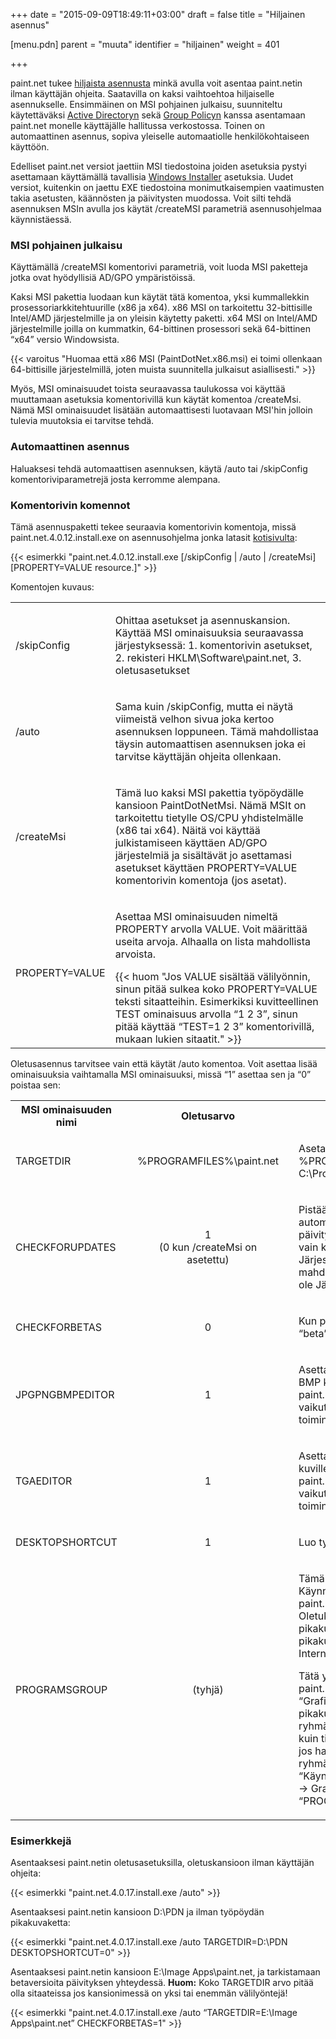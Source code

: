 +++
date = "2015-09-09T18:49:11+03:00"
draft = false
title = "Hiljainen asennus"

[menu.pdn]
	parent = "muuta"
	identifier = "hiljainen"
	weight = 401

+++

paint.net tukee [hiljaista asennusta](http://en.wikipedia.org/wiki/Unattended_installation) minkä avulla voit asentaa paint.netin ilman käyttäjän ohjeita.
Saatavilla on kaksi vaihtoehtoa hiljaiselle asennukselle. Ensimmäinen on MSI pohjainen julkaisu, suunniteltu käytettäväksi
[Active Directoryn](http://fi.wikipedia.org/wiki/Active_Directory) sekä [Group Policyn](http://en.wikipedia.org/wiki/Group_policy) kanssa
asentamaan paint.net monelle käyttäjälle hallitussa verkostossa. Toinen on automaattinen asennus, sopiva yleiselle automaatiolle henkilökohtaiseen käyttöön.

Edelliset paint.net versiot jaettiin MSI tiedostoina joiden asetuksia pystyi asettamaan käyttämällä tavallisia
[Windows Installer](http://en.wikipedia.org/wiki/Microsoft_Installer) asetuksia. Uudet versiot, kuitenkin on jaettu EXE tiedostoina monimutkaisempien
vaatimusten takia asetusten, käännösten ja päivitysten muodossa. Voit silti tehdä asennuksen MSIn avulla jos käytät /createMSI parametriä asennusohjelmaa käynnistäessä.

### MSI pohjainen julkaisu

Käyttämällä /createMSI komentorivi parametriä, voit luoda MSI paketteja jotka ovat hyödyllisiä AD/GPO ympäristöissä.

Kaksi MSI pakettia luodaan kun käytät tätä komentoa, yksi kummallekkin prosessoriarkkitehtuurille (x86 ja x64). x86 MSI on tarkoitettu 32-bittisille Intel/AMD järjestelmille
ja on yleisin käytetty paketti. x64 MSI on Intel/AMD järjestelmille joilla on kummatkin, 64-bittinen prosessori sekä 64-bittinen &ldquo;x64&rdquo; versio Windowsista.

{{< varoitus "Huomaa että x86 MSI (PaintDotNet.x86.msi) ei toimi ollenkaan 64-bittisille järjestelmillä, joten muista suunnitella julkaisut asiallisesti." >}}

Myös, MSI ominaisuudet toista seuraavassa taulukossa voi käyttää muuttamaan asetuksia komentorivillä kun käytät komentoa /createMsi. Nämä MSI ominaisuudet lisätään automaattisesti
luotavaan MSI'hin jolloin tulevia muutoksia ei tarvitse tehdä.

### Automaattinen asennus

Haluaksesi tehdä automaattisen asennuksen, käytä /auto tai /skipConfig komentoriviparametrejä josta kerromme alempana.

### Komentorivin komennot

Tämä asennuspaketti tekee seuraavia komentorivin komentoja, missä paint.net.4.0.12.install.exe on asennusohjelma jonka latasit [kotisivulta](http://www.getpaint.net):

{{< esimerkki "paint.net.4.0.12.install.exe [/skipConfig | /auto | /createMsi] [PROPERTY=VALUE resource.]" >}}

Komentojen kuvaus:

<table class="unattend" id="table0">
	<tr>
		<td class="fixed unattend2">
			<p>/skipConfig</p>
		</td>
		<td>
			<p>Ohittaa asetukset ja asennuskansion. Käyttää MSI ominaisuuksia seuraavassa järjestyksessä: 1. komentorivin asetukset, 2. rekisteri HKLM\Software\paint.net, 3. oletusasetukset</p>
		</td>
	</tr>
	<tr>
		<td class="fixed unattend2">
			<p>/auto</p>
		</td>
		<td>
			<p>Sama kuin /skipConfig, mutta ei näytä viimeistä velhon sivua joka kertoo asennuksen loppuneen. Tämä mahdollistaa täysin automaattisen asennuksen joka ei tarvitse 
			käyttäjän ohjeita ollenkaan.</p>
		</td>
	</tr>
	<tr>
		<td class="fixed unattend2">
			<p>/createMsi</p>
		</td>
		<td>
			<p>Tämä luo kaksi MSI pakettia työpöydälle kansioon PaintDotNetMsi. Nämä MSIt on tarkoitettu tietylle OS/CPU yhdistelmälle (x86 tai x64). Näitä voi käyttää julkistamiseen 
			käyttäen AD/GPO järjestelmiä ja sisältävät jo asettamasi asetukset käyttäen PROPERTY=VALUE komentorivin komentoja (jos asetat).</p>
		</td>
	</tr>
	<tr>
		<td class="fixed unattend2">
			<p>PROPERTY=VALUE</p>
		</td>
		<td>
			<p>Asettaa MSI ominaisuuden nimeltä PROPERTY arvolla VALUE. Voit määrittää useita arvoja. Alhaalla on lista mahdollista arvoista.</p>
			{{< huom "Jos VALUE sisältää välilyönnin, sinun pitää sulkea koko PROPERTY=VALUE teksti sitaatteihin. Esimerkiksi kuvitteellinen TEST ominaisuus arvolla &ldquo;1 2 3&rdquo;, sinun pitää käyttää &ldquo;TEST=1 2 3&rdquo; komentorivillä, mukaan lukien sitaatit." >}}
		</td>
	</tr>
</table>

Oletusasennus tarvitsee vain että käytät /auto komentoa. Voit asettaa lisää ominaisuuksia vaihtamalla MSI ominaisuuksi, missä &ldquo;1&rdquo; asettaa sen ja &ldquo;0&rdquo; poistaa sen:

<table class="unattend" id="table1">
	<tr>
		<th class="unattend2">MSI ominaisuuden nimi</th>
		<th>Oletusarvo</th>
		<th>&nbsp;</th>
	</tr>
	<tr>
		<td class="fixed unattend2">
			<p>TARGETDIR</p>
		</td>
		<td style="text-align: center;" class="fixed">
			<p style="padding: 0 1em;">%PROGRAMFILES%\paint.net</p>
		</td>
		<td>
			<p>Aseta kansio minne asennat paint.netin. %PROGRAMFILES% tarkoittaa yleensä C:\Program Files.</p>
		</td>
	</tr>
	<tr>
		<td class="fixed unattend2">
			<p>CHECKFORUPDATES</p>
		</td>
		<td style="text-align: center;" class="fixed">
			<p style="padding: 0 1em;">1<br>(0 kun /createMsi on asetettu)</p>
		</td>
		<td>
			<p>Pistää päälle (1) tai pois päältä (0) automaattiset päivitykset. Huomaa että päivitysten tarkistus on päällä ja sallitty vain käyttäjille jotka ovat Järjestelmänvalvojien 
			ryhmässä. Ei ole mahdollista päivittää käyttäjillä jotka eivät ole Järjestelmänvalvojien ryhmässä.</p>
		</td>
	</tr>
	<tr>
		<td class="fixed unattend2">
			<p>CHECKFORBETAS</p>
		</td>
		<td style="text-align: center;" class="fixed">
			<p>0
		</td>
		<td>
			<p>Kun päivityksiä tarkisteaan, tarkista myös &ldquo;beta&rdquo; versio.</p>
		</td>
	</tr>
	<tr>
		<td class="fixed unattend2">
			<p>JPGPNGBMPEDITOR</p>
		</td>
		<td style="text-align: center;" class="fixed">
			<p>1</p>
		</td>
		<td>
			<p>Asettaa oletusmuokkaajan JPG, PNG ja BMP kuville. Huomaa että tämä asettaa paint.netin &ldquo;Muokkaa&rdquo; komennolle muttei vaikuta normaaliin kaksoisklikkauksen toimintaan 
			Windowsissa.</p>
		</td>
	</tr>
	<tr>
		<td class="fixed unattend2">
			<p>TGAEDITOR</p>
		</td>
		<td style="text-align: center;" class="fixed">
			<p>1</p>
		</td>
		<td>
			<p>Asettaa oletusmuokkaajan TGA kuville.Huomaa että tämä asettaa paint.netin &ldquo;Muokkaa&rdquo; komennolle muttei vaikuta normaaliin kaksoisklikkauksen toimintaan Windowsissa.</p>
		</td>
	</tr>
	<tr>
		<td class="fixed unattend2">
			<p>DESKTOPSHORTCUT</p>
		</td>
		<td style="text-align: center;" class="fixed">
			<p>1
		</td>
		<td>
			<p>Luo työpöydälle paint.net pikakuvakkeen.</p>
		</td>
	</tr>
	<tr>
		<td class="fixed unattend2">
			<p>PROGRAMSGROUP</p>
		</td>
		<td style="text-align: center;" class="fixed">
			<p>(tyhjä)</p>
		</td>
		<td>
			<p>Tämä asettaa mihinkä kansioon Käynnistä-valikon Ohjelmat ryhmään paint.netin pikakuvake luodaan. Oletuksena tämä on tyhjä jolloin pikakuvake luodaan juureen muiden 
			pikakuvakkeiden kuten Media Player ja Internet Explorer kanssa.</p>
			<p>Tätä yleensä käytetään siirtämään paint.netin pikakuvake ryhmiin kuten &ldquo;Grafiikkaohjelmat&rdquo;. Jos haluat sijoittaa pikakuvakkeen ryhmän sisällä olevaan ryhmään, 
			käytä samanlaista komentoa kuin tiedostonimen kanssa. Esimerkkinä jos haluat pikakuvakkeen Grafiikka ryhmään Ohjelmat ryhmässä (esim. &ldquo;Käynnistä &rarr; Kaikki ohjelmat 
			&rarr; Ohjelmat &rarr; Grafiikka&rdquo;) aseta &ldquo;PROGRAMSGROUP=Ohjelmat\Grafiikka&rdquo;.</p>
		</td>
	</tr>
</table>

### Esimerkkejä

Asentaaksesi paint.netin oletusasetuksilla, oletuskansioon ilman käyttäjän ohjeita:

{{< esimerkki "paint.net.4.0.17.install.exe /auto" >}}

Asentaaksesi paint.netin kansioon D:\PDN ja ilman työpöydän pikakuvaketta:

{{< esimerkki "paint.net.4.0.17.install.exe /auto TARGETDIR=D:\PDN DESKTOPSHORTCUT=0" >}}

Asentaaksesi paint.netin kansioon E:\Image Apps\paint.net, ja tarkistamaan betaversioita päivityksen yhteydessä. **Huom:** Koko TARGETDIR arvo pitää olla sitaateissa jos kansionimessä on 
yksi tai enemmän välilyöntejä!

{{< esimerkki "paint.net.4.0.17.install.exe /auto &ldquo;TARGETDIR=E:\Image Apps\paint.net&rdquo; CHECKFORBETAS=1" >}}
